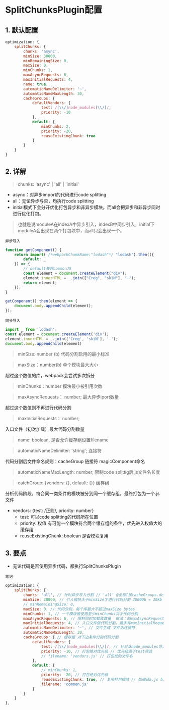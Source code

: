 # SplitChunksPlugin配置

## 1. 默认配置

``` js
optimization: {
    splitChunks: {
        chunks: 'async',
        minSize: 30000,
        minRemainingSize: 0,
        maxSize: 0,
        minChunks: 1,
        maxAsyncRequests: 6,
        maxInitialRequests: 4,
        name: true,
        automaticNameDelimiter: '~',
        automaticNameMaxLength: 30,
        cacheGroups: {
            defaultVendors: {
                test: /[\\/]node_modules[\\/]/,
                priority: -10
            },
            default: {
                minChunks: 2,
                priority: -20,
                reuseExistingChunk: true
            }
        }
    }
}
```

## 2. 详解

> chunks: 'async' | 'all'  | 'initial'

* async：对异步import的代码进行code splitting  
* all：无论异步与否，均执行code splitting
* initial模式下会分开优化打包异步和非异步模块。而all会把异步和非异步同时进行优化打包。

> 也就是说moduleA在indexA中异步引入，indexB中同步引入，initial下moduleA会出现在两个打包块中，而all只会出现一个。

`异步导入` 

``` js
function getComponent() {
    return import( /*webpackChunkName:"lodash"*/ "lodash").then(({
        default: _
    }) => {
        // default兼容commonJS
        const element = document.createElement("div");
        element.innerHTML = _.join(["Creg", "skiN"], "-");
        return element;
    });
}

getComponent().then(element => {
    document.body.appendChild(element);
});
```

`同步导入` 

``` js
import _ from 'lodash';
const element = document.createElement('div');
element.innerHTML = _.join(['Creg', 'skiN'], '-');
document.body.appendChild(element)
```

> minSize: number (b) 代码分割启用的最小标准

> maxSize：number(b) 单个模块最大大小

超过这个数值的库，webpack会尝试多次拆分

> minChunks：number 模块最小被引用次数

> maxAsyncRequests： number; 最大异步iport数量

超过这个数值则不再进行代码分割

> maxInitialRequests： number; 

入口文件（初次加载）最大代码分割数量

> name: boolean, 是否允许缓存组设置filename

> automaticNameDelimiter: 'string'; 连接符

代码分割后文件命名规则：cacheGroup 链接符 magicComponent命名

> automaticNameMaxLength: number; 限制code splittig后.js文件名长度

> catchGroup: {vendors: {}, default: {}} 缓存组

分析代码阶段，符合同一类条件的模块被分到同一个缓存组，最终打包为一个.js文件

* vendors: {test: /正则/, priority: number}
  + test: 可以code splitting的代码所在位置  
  + priority: 权值 有可能一个模块符合两个缓存组的条件，优先进入权值大的缓存组  
  + reuseExistingChunk: boolean 是否模块复用

## 3. 要点

* 无论代码是否使用异步代码，都执行SplitChunksPlugin  

`笔记` 

``` js
optimization: {
    splitChunks: {
        chunks: 'all', // 针对异步导入分割 // 'all' @全部(按cacheGroups.defaultVendors配置进行) // 'initial' 针对同步代码分割
        minSize: 30000, // 引入模块大于minSize才进行代码分割 30000b = 30kb // 一般自写模块不会超过这个大小
        // minRemainingSize: 0,
        maxSize: 0, // 代码分割，每个库最大不超过maxSize bytes
        minChunks: 1, // 一个模块被使用至少minChunks次才代码分割
        maxAsyncRequests: 6, // 限制同时加载库数量  做法：前maxAsyncRequests个库代码分割，其他不管
        maxInitialRequests: 4, // 入口文件做代码分割，最多有maxInitialRequests个
        automaticNameDelimiter: '~', // 文件生成 文件名连接符
        automaticNameMaxLength: 30,
        cacheGroups: { // 缓存组 对下边条件分别代码分割
            defaultVendors: {
                test: /[\\/]node_modules[\\/]/, // 针对从node_modules导入的模块
                priority: -10, // 打包绝对优先级 // 优先级高于test筛选
                // filename: 'vendors.js' // 打包成的文件名
            },
            default: {
                // minChunks: 1,
                priority: -20, // 打包绝对优先级
                reuseExistingChunk: true, // 复用打包模块 // 如编译a.js b.js都导入c模块，c只被打包一次
                filename: 'common.js'
            }
        }
    }
},
```

